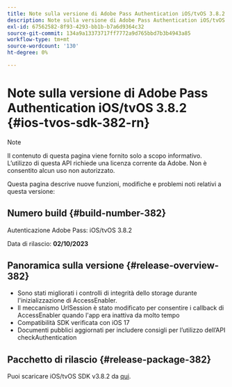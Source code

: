 ```yaml
---
title: Note sulla versione di Adobe Pass Authentication iOS/tvOS 3.8.2
description: Note sulla versione di Adobe Pass Authentication iOS/tvOS 3.8.2
exl-id: 67562582-8f93-4293-bb1b-b7a6d9364c32
source-git-commit: 134a9a13373717ff7772a9d765bbd7b3b4943a85
workflow-type: tm+mt
source-wordcount: '130'
ht-degree: 0%

---
```


# Note sulla versione di Adobe Pass Authentication iOS/tvOS 3.8.2 {#ios-tvos-sdk-382-rn}

>[!NOTE]
>
>Il contenuto di questa pagina viene fornito solo a scopo informativo. L’utilizzo di questa API richiede una licenza corrente da Adobe. Non è consentito alcun uso non autorizzato.

Questa pagina descrive nuove funzioni, modifiche e problemi noti relativi a questa versione:

## Numero build {#build-number-382}

Autenticazione Adobe Pass: iOS/tvOS 3.8.2

Data di rilascio: **02/10/2023**

## Panoramica sulla versione {#release-overview-382}

* Sono stati migliorati i controlli di integrità dello storage durante l&#39;inizializzazione di AccessEnabler.
* Il meccanismo UrlSession è stato modificato per consentire i callback di AccessEnabler quando l&#39;app era inattiva da molto tempo
* Compatibilità SDK verificata con iOS 17
* Documenti pubblici aggiornati per includere consigli per l’utilizzo dell’API checkAuthentication

## Pacchetto di rilascio {#release-package-382}

Puoi scaricare iOS/tvOS SDK v3.8.2 da [qui](https://tve.zendesk.com/hc/en-us/articles/204963209-iOS-tvOS-Native-AccessEnabler-Library).
